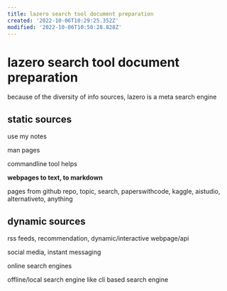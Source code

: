 ```yaml
---
title: lazero search tool document preparation
created: '2022-10-06T10:29:25.352Z'
modified: '2022-10-06T10:50:28.828Z'
---
```


# lazero search tool document preparation

because of the diversity of info sources, lazero is a meta search engine

## static sources

use my notes

man pages

commandline tool helps

**webpages to text, to markdown**

pages from github repo, topic, search, paperswithcode, kaggle, aistudio, alternativeto, anything

## dynamic sources

rss feeds, recommendation, dynamic/interactive webpage/api

social media, instant messaging

online search engines

offline/local search engine like cli based search engine


